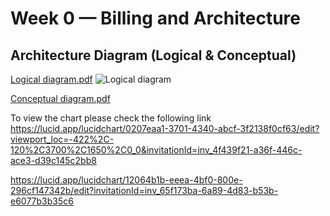 # Week 0 — Billing and Architecture

## Architecture Diagram (Logical & Conceptual)
[Logical diagram.pdf](https://github.com/DiptiKeshri/AWS-Bootcamp2023/files/10768323/Logical.diagram.pdf)
![Logical diagram](_108243407/219810822-e5f2227e-a55a-4de0-8748-cfc7da61d4c3.jpeg)

[Conceptual  diagram.pdf](https://github.com/DiptiKeshri/AWS-Bootcamp2023/files/10768452/Conceptual.diagram.pdf)


To view the chart please check the following link https://lucid.app/lucidchart/0207eaa1-3701-4340-abcf-3f2138f0cf63/edit?viewport_loc=-422%2C-120%2C3700%2C1650%2C0_0&invitationId=inv_4f439f21-a36f-446c-ace3-d39c145c2bb8

https://lucid.app/lucidchart/12064b1b-eeea-4bf0-800e-296cf147342b/edit?invitationId=inv_65f173ba-6a89-4d83-b53b-e6077b3b35c6

